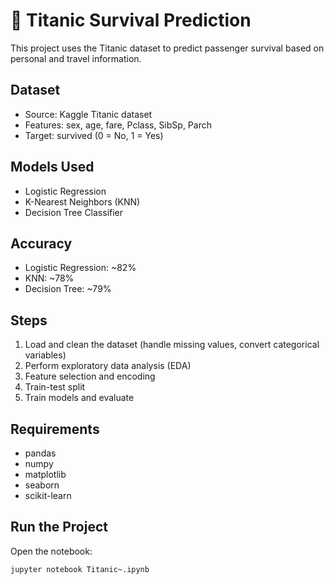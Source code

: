 # 🚢 Titanic Survival Prediction

This project uses the Titanic dataset to predict passenger survival based on personal and travel information.

## Dataset

- Source: Kaggle Titanic dataset
- Features: sex, age, fare, Pclass, SibSp, Parch
- Target: survived (0 = No, 1 = Yes)

## Models Used

- Logistic Regression
- K-Nearest Neighbors (KNN)
- Decision Tree Classifier

## Accuracy

- Logistic Regression: ~82%
- KNN: ~78%
- Decision Tree: ~79%

## Steps

1. Load and clean the dataset (handle missing values, convert categorical variables)
2. Perform exploratory data analysis (EDA)
3. Feature selection and encoding
4. Train-test split
5. Train models and evaluate

## Requirements

- pandas
- numpy
- matplotlib
- seaborn
- scikit-learn

## Run the Project

Open the notebook:

```bash
jupyter notebook Titanic~.ipynb
